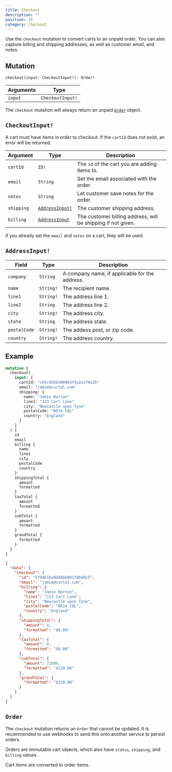 ```yaml
---
title: Checkout
description: ""
position: 25
category: Checkout
---
```


Use the `checkout` mutation to convert carts to an unpaid order. You can also capture billing and shipping addresses, as well as customer email, and notes.

## Mutation

`checkout(input: CheckoutInput!): Order!`

| Arguments | Type             |
| --------- | ---------------- |
| `input`   | `CheckoutInput!` |

The `checkout` mutation will always return an unpaid [`Order`](#order) object.

## `CheckoutInput!`

<alert type="warning">

A cart must have items in order to checkout. If the `cartId` does not exist, an error will be returned.

</alert>

| Argument   | Type                             | Description                                                  |
| ---------- | -------------------------------- | ------------------------------------------------------------ |
| `cartId`   | `ID!`                            | The `id` of the cart you are adding items to.                |
| `email`    | `String`                         | Set the email associated with the order.                     |
| `notes`    | `String`                         | Let customer save notes for the order.                       |
| `shipping` | [`AddressInput!`](#addressinput) | The customer shipping address.                               |
| `billing`  | [`AddressInput`](#addressinput)  | The customer billing address, will be shipping if not given. |

<alert type="info">

If you already set the `email` and `notes` on a cart, they will be used.

</alert>

## `AddressInput!`

| Field        | Type      | Description                                    |
| ------------ | --------- | ---------------------------------------------- |
| `company`    | `String`  | A company name, if applicable for the address. |
| `name`       | `String!` | The recipient name.                            |
| `line1`      | `String!` | The address line 1.                            |
| `line2`      | `String`  | The address line 2.                            |
| `city`       | `String!` | The address city.                              |
| `state`      | `String`  | The address state.                             |
| `postalCode` | `String!` | The addess post, or zip code.                  |
| `country`    | `String!` | The address country.                           |

## Example

<code-group>
  <code-block label="Mutation" active>

```graphql
mutation {
  checkout(
    input: {
      cartId: "ck5r8d5b500003f5o2aif0v2b"
      email: "jamie@cartql.com"
      shipping: {
        name: "Jamie Barton"
        line1: "123 Cart Lane"
        city: "Newcastle upon Tyne"
        postalCode: "NE14 CQL"
        country: "England"
      }
    }
  ) {
    id
    email
    billing {
      name
      line1
      city
      postalCode
      country
    }
    shippingTotal {
      amount
      formatted
    }
    taxTotal {
      amount
      formatted
    }
    subTotal {
      amount
      formatted
    }
    grandTotal {
      formatted
    }
  }
}
```

  </code-block>
  <code-block label="Response">

```json
{
  "data": {
    "checkout": {
      "id": "5f9461ba9d48bb00170b00c5",
      "email": "jamie@cartql.com",
      "billing": {
        "name": "Jamie Barton",
        "line1": "123 Cart Lane",
        "city": "Newcastle upon Tyne",
        "postalCode": "NE14 CQL",
        "country": "England"
      },
      "shippingTotal": {
        "amount": 0,
        "formatted": "$0.00"
      },
      "taxTotal": {
        "amount": 0,
        "formatted": "$0.00"
      },
      "subTotal": {
        "amount": 21000,
        "formatted": "$210.00"
      },
      "grandTotal": {
        "formatted": "$210.00"
      }
    }
  }
}
```

  </code-block>
</code-group>

## `Order`

The `checkout` mutation returns an `Order` that cannot be updated. It is recommended to use webhooks to send this onto another service to persist orders.

Orders are immutable cart objects, which also have `status`, `shipping`, and `billing` values.

Cart items are converted to order items.
